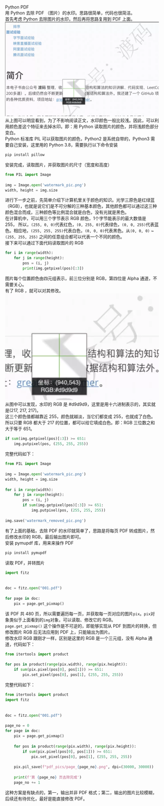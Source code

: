 Python PDF<br />用 Python 去除 PDF （图片）的水印。思路很简单，代码也很简洁。<br />首先考虑 Python 去除图片的水印，然后再将思路复用到 PDF 上面。<br />![](./img/1637502695007-784cca9a-d4bc-49cc-8036-7551158f55a2.webp)<br />从上图可以明显看到，为了不影响阅读正文，水印颜色一般比较浅。因此，可以利用颜色差这个特征来去掉水印。即：用 Python 读取图片的颜色，并将浅颜色部分变白。<br />Python 标准库 PIL 可以获取图片的颜色，Python2 是系统自带的，Python3 需要自己安装，这里用的 Python 3.8，需要执行以下命令安装
```bash
pip install pillow
```
安装完成，读取图片，并获取图片的尺寸（宽度和高度）
```python
from PIL import Image

img = Image.open('watermark_pic.png')
width, height = img.size
```
进行下一步之前，先简单介绍下计算机里关于颜色的知识。光学三原色是红绿蓝（RGB），也就是说它们是不可分解的三种基本颜色，其他颜色都可以通过这三种颜色混合而成，三种颜色等比例混合就是白色，没有光就是黑色。<br />在计算机中，可以用三个字节表示 RGB 颜色，1个字节能表示的最大数值是 255， 所以，`(255, 0, 0)`代表红色，`(0, 255, 0)`代表绿色，`(0, 0, 255)`代表蓝色。相应地，`(255, 255, 255)`代表白色，`(0, 0, 0)`代表黑色。从`(0, 0, 0)` ~ `(255, 255, 255)` 之间的任意组合都可以代表一个不同的颜色。<br />接下来可以通过下面代码读取图片的 RGB
```python
for i in range(width):
    for j in range(height):
        pos = (i, j)
        print(img.getpixel(pos)[:3])
```
图片每个位置颜色由四元组表示，前三位分别是 RGB，第四位是 Alpha 通道，不需要关心。<br />有了 RGB ，就可以对其修改。<br />![](./img/1637502695142-04e43129-688c-4dc7-a19f-f0ea3ede92cd.webp)<br />从图中可以发现，水印的 RGB 是 #d9d9d9，这里是用十六进制表示的，其实就是(217, 217, 217)。<br />这三个颜色值都越靠近 255，颜色就越淡，当它们都变成 255，也就成了白色。所以只要 RGB 都大于 217 的位置，都可以给它填成白色。即：RGB 三位数之和大于等于 651。
```python
if sum(img.getpixel(pos)[:3]) >= 651:
    img.putpixel(pos, (255, 255, 255))
```
完整代码如下：
```python
from PIL import Image

img = Image.open('watermark_pic.png')
width, height = img.size

for i in range(width):
    for j in range(height):
        pos = (i, j)
        if sum(img.getpixel(pos)[:3]) >= 651:
            img.putpixel(pos, (255, 255, 255))

img.save('watermark_removed_pic.png')
```
有了上面的基础，去除 PDF 的水印就简单了，思路是将每页 PDF 转成图片，然后修改水印的 RGB，最后输出图片即可。<br />安装 pymupdf 库，用来来操作 PDF
```bash
pip install pymupdf
```
读取 PDF，并转图片
```python
import fitz


doc = fitz.open("001.pdf")

for page in doc:
    pix = page.get_pixmap()
```
该 PDF 共 480 页，所以需要遍历每一页，并获取每一页对应的图片`pix`。`pix`对象类似于上面看到的`img`对象，可以读取、修改它的 RGB。<br />`page.get_pixmap()` 这个操作是不可逆的，即能够实现从 PDF 到图片的转换，但修改图片 RGB 后无法应用到 PDF 上，只能输出为图片。<br />修改水印 RGB 跟刚才一样，区别是这里的 RGB 是一个三元组，没有 Alpha 通道，代码如下：
```python
from itertools import product

for pos in product(range(pix.width), range(pix.height)):
    if sum(pix.pixel(pos[0], pos[1])) >= 651:
        pix.set_pixel(pos[0], pos[1], (255, 255, 255))
```
完整代码如下：
```python
from itertools import product
import fitz


doc = fitz.open("001.pdf")

page_no = 0
for page in doc:
    pix = page.get_pixmap()

    for pos in product(range(pix.width), range(pix.height)):
        if sum(pix.pixel(pos[0], pos[1])) >= 651:
            pix.set_pixel(pos[0], pos[1], (255, 255, 255))

    pix.pil_save(f"pdf_pics/page_{page_no}.png", dpi=(30000, 30000))

    print(f'第 {page_no} 页去除完成')
    page_no += 1
```
这种方案是有缺点的，第一，输出并非 PDF 格式；第二，输出的图片比较模糊，后续还有待优化，最好是能直接修改 PDF。
